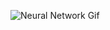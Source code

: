 ![Neural Network Gif]([https://media.giphy.com/media/26xBRHwo8DGybE8JG/giphy.gif](https://github.com/Alex-data01/Alex-data01/blob/main/welcome-header.gif))
